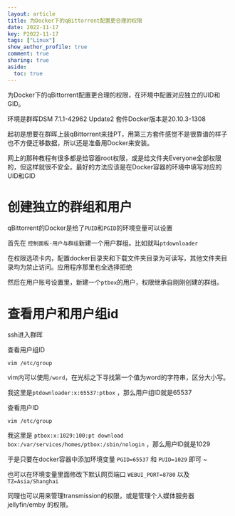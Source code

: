 ```yaml
---
layout: article
title: 为Docker下的qBittorrent配置更合理的权限
date: 2022-11-17
key: P2022-11-17
tags: ["Linux"]
show_author_profile: true
comment: true
sharing: true
aside:
  toc: true
---
```


为Docker下的qBittorrent配置更合理的权限，在环境中配置对应独立的UID和GID。

<!--more-->

环境是群晖DSM 7.1.1-42962 Update2 套件Docker版本是20.10.3-1308

起初是想要在群晖上装qBittorrent来挂PT，用第三方套件感觉不是很靠谱的样子也不方便迁移数据，所以还是准备用Docker来安装。

网上的那种教程有很多都是给容器root权限，或是给文件夹Everyone全部权限的，但这样就很不安全。最好的方法应该是在Docker容器的环境中填写对应的UID和GID

# 创建独立的群组和用户

qBittorrent的Docker是给了`PUID`和`PGID`的环境变量可以设置

首先在 `控制面板-用户与群组`新建一个用户群组。比如就叫`ptdownloader`

在权限选项卡内，配置docker目录夹和下载文件夹目录为可读写，其他文件夹目录均为禁止访问。应用程序那里也全选择拒绝

然后在用户账号设置里，新建一个`ptbox`的用户，权限继承自刚刚创建的群组。

# 查看用户和用户组id

ssh进入群晖

查看用户组ID

```shell
vim /etc/group
```

vim内可以使用`/word`，在光标之下寻找第一个值为word的字符串，区分大小写。

我这里是`ptdownloader:x:65537:ptbox`  ，那么用户组ID就是65537



查看用户ID


```shell
vim /etc/group
```

我这里是 `ptbox:x:1029:100:pt download box:/var/services/homes/ptbox:/sbin/nologin` ，那么用户ID就是1029



于是只要在docker容器中添加环境变量 `PGID=65537`  和  `PUID=1029` 即可 ~

也可以在环境变量里面修改下默认网页端口 `WEBUI_PORT=8780`  以及 `TZ=Asia/Shanghai`

同理也可以用来管理transmission的权限，或是管理个人媒体服务器 jellyfin/emby 的权限。

